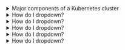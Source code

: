 <details>
<summary>Major components of a Kubernetes cluster</summary>
<br>

  The masters are where the control plane components run. Under the hood, there are several system services, including the API server that exposes a public REST interface to the cluster. Masters make all of the deployment and scheduling decisions, and the multi-master HA is important for production-grade environments.

Nodes are where user applications run. Each node runs a service, called the kubelet, that registers the node with the cluster and communicates with the API server. It watches the API for new work tasks and maintains a reporting channel. Nodes also have a container runtime and the kube-proxy service. The container runtime, such as Docker or containerd, is responsible for all container-related operations. The kube-proxy is responsible for networking on the node.

We also talked about some of the major Kubernetes API objects, such as Pods, Deployments, and Services. The Pod is the basic building block. Deployments add self-healing, scaling, and updates. Services add stable networking and load balancing.
  
</details>

<details>
<summary>How do I dropdown?</summary>
<br>
This is how you dropdown.
</details>

<details>
<summary>How do I dropdown?</summary>
<br>
This is how you dropdown.
</details>

<details>
<summary>How do I dropdown?</summary>
<br>
This is how you dropdown.
</details>

<details>
<summary>How do I dropdown?</summary>
<br>
This is how you dropdown.
</details>

<details>
<summary>How do I dropdown?</summary>
<br>
This is how you dropdown.
</details>
